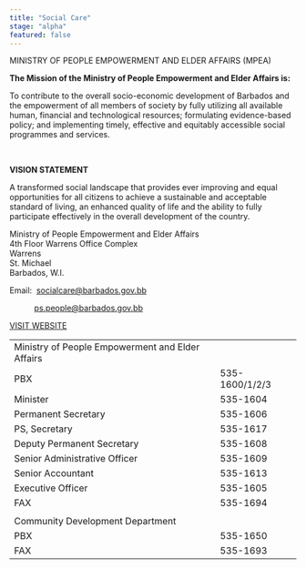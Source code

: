 ```yaml
---
title: "Social Care"
stage: "alpha"
featured: false
---
```


MINISTRY OF PEOPLE EMPOWERMENT AND ELDER AFFAIRS (MPEA)

**The Mission of the Ministry of People Empowerment and Elder Affairs is:**  
  
To contribute to the overall socio-economic development of Barbados and the empowerment of all members of society by fully utilizing all available human, financial and technological resources; formulating evidence-based policy; and implementing timely, effective and equitably accessible social programmes and services.

 

**VISION STATEMENT**

A transformed social landscape that provides ever improving and equal opportunities for all citizens to achieve a sustainable and acceptable standard of living, an enhanced quality of life and the ability to fully participate effectively in the overall development of the country.

Ministry of People Empowerment and Elder Affairs  
4th Floor Warrens Office Complex  
Warrens  
St. Michael  
Barbados, W.I.

Email:  [socialcare@barbados.gov.bb](mailto:socialcare@barbados.gov.bb)

           [ps.people@barbados.gov.bb](mailto:ps.people@barbados.gov.bb)

[VISIT WEBSITE](http://www.socialcare.gov.bb/)

|  |  |
| --- | --- |
| Ministry of People Empowerment and Elder Affairs | |
| PBX | 535-1600/1/2/3 |
| Minister | 535-1604 |
| Permanent Secretary | 535-1606 |
| PS, Secretary | 535-1617 |
| Deputy Permanent Secretary | 535-1608 |
| Senior Administrative Officer | 535-1609 |
| Senior Accountant | 535-1613 |
| Executive Officer | 535-1605 |
| FAX | 535-1694 |
|  |  |
| Community Development Department | |
| PBX | 535-1650 |
| FAX | 535-1693 |